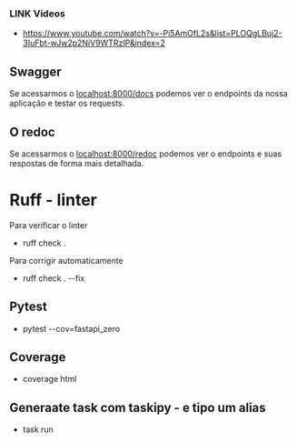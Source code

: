 ### LINK Videos
- https://www.youtube.com/watch?v=-Pi5AmOfL2s&list=PLOQgLBuj2-3IuFbt-wJw2p2NiV9WTRzIP&index=2

## Swagger
Se acessarmos o [localhost:8000/docs](localhost:8000/docs) podemos ver o endpoints da nossa aplicação e testar os requests.

## O redoc
Se acessarmos o [localhost:8000/redoc](localhost:8000/redoc) podemos ver o endpoints e suas respostas de forma mais detalhada.

# Ruff - linter

Para verificar o linter 
- ruff check .

Para corrigir automaticamente
- ruff check . --fix

## Pytest
- pytest --cov=fastapi_zero

## Coverage
- coverage html

## Generaate task com taskipy - e tipo um alias
- task run 